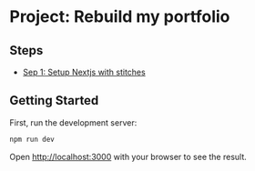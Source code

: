 # Project: Rebuild my portfolio

## Steps

- [Sep 1: Setup Nextjs with stitches](https://codesandbox.io/s/github/JulianFurchert/julianfurchert2020/tree/part-1/setup-nextjs-with-stitches) 

## Getting Started

First, run the development server:

```bash
npm run dev
```

Open [http://localhost:3000](http://localhost:3000) with your browser to see the result.